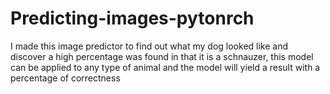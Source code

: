 # Predicting-images-pytonrch

I made this image predictor to find out what my dog looked like and discover a high percentage was found in that it is a schnauzer, this model can be applied to any type of animal and the model will yield a result with a percentage of correctness
